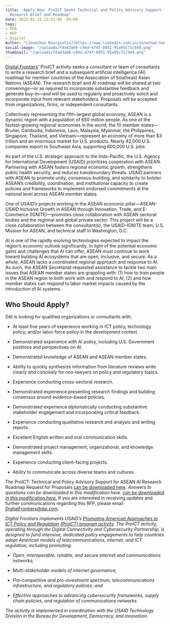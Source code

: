 ```yaml
---
title: 'Apply Now: ProICT Seeks Technical and Policy Advisory Support for ASEAN AI
  Research Brief and Roadmap'
date: 2022-01-31 12:51:00 -05:00
tags:
- RFA
- RFP
- Digital
Author: "[Jonathan Kourgialis](https://www.linkedin.com/in/jonathan-kourgialis-bbb6a150/)"
social-image: "/uploads/fda43a06-c94d-474f-8951-95a95c71c949.png"
thumbnail: "/uploads/fda43a06-c94d-474f-8951-95a95c71c949.png"
---
```


[Digital Frontiers](https://www.dai.com/our-work/projects/worldwide-digital-frontiers-df)’ ProICT activity seeks a consultant or team of consultants to write a research brief and a subsequent artificial intelligence (AI) roadmap for member countries of the Association of Southeast Asian Nations (ASEAN). The research brief and AI roadmap will be shared at two convenings—or as required to incorporate substantive feedback and generate buy-in—and will be used to regularly and proactively solicit and incorporate input from relevant stakeholders. Proposals will be accepted from organizations, firms, or independent consultants.

<!--more-->

Collectively representing the fifth-largest global economy, ASEAN is a dynamic region with a population of 650 million people. As one of the fastest-growing regional economies in the world, the 10 member states—Brunei, Cambodia, Indonesia, Laos, Malaysia, Myanmar, the Philippines, Singapore, Thailand, and Vietnam—represent an economy of more than $3 trillion and an enormous market for U.S. products. Nearly 42,000 U.S. companies export to Southeast Asia, supporting 600,000 U.S. jobs.

As part of the U.S. strategic approach to the Indo-Pacific, the U.S. Agency for International Development (USAID) prioritizes cooperation with ASEAN. Partnering with ASEAN fosters regional economic growth, strengthens public health security, and reduces transboundary threats. USAID partners with ASEAN to promote unity, consensus-building, and solidarity to bolster ASEAN’s credibility, coordination, and institutional capacity to create policies and frameworks to implement endorsed commitments at the national level across ASEAN member states.

One of USAID’s projects working in the ASEAN economic pillar—ASEAN-USAID Inclusive Growth in ASEAN through Innovation, Trade, and E-Commerce (IGNITE)—promotes close collaboration with ASEAN sectoral bodies and the regional and global private sector. This project will be a close collaboration between the consultant(s), the USAID-IGNITE team, U.S. Mission for ASEAN, and technical staff in Washington, D.C.

AI is one of the rapidly evolving technologies expected to impact the region’s economic outlook significantly. In light of the potential economic gains and challenges that AI can offer, ASEAN must continue to work toward building AI ecosystems that are open, inclusive, and secure. As a whole, ASEAN lacks a coordinated regional approach and response to AI. As such, the ASEAN Secretariat requested assistance to tackle two main issues that ASEAN member states are grappling with: (1) how to train people in the ASEAN region to both work with and respond to AI, (2) and how member states can respond to labor market impacts caused by the introduction of AI systems.

## Who Should Apply?

DAI is looking for qualified organizations or consultants with:

* At least five years of experience working in ICT policy, technology policy, and/or labor force policy in the development context.

* Demonstrated experience with AI policy, including U.S. Government positions and perspectives on AI.

* Demonstrated knowledge of ASEAN and ASEAN member states.

* Ability to quickly synthesize information from literature reviews write clearly and concisely for non-lawyers on policy and regulatory topics.

* Experience conducting cross-sectoral research.

* Demonstrated experience presenting research findings and building consensus around evidence-based policies.

* Demonstrated experience diplomatically conducting substantive stakeholder engagement and incorporating critical feedback.

* Experience conducting qualitative research and analysis and writing reports.

* Excellent English written and oral communication skills.

* Demonstrated project management, organizational, and knowledge management skills.

* Experience conducting client-facing projects.

* Ability to communicate across diverse teams and cultures.

The ProICT: Technical and Policy Advisory Support for ASEAN AI Research Roadmap Request for Proposals [can be downloaded here](/uploads/Digital%20Frontiers-RFP%202022-03%20PROICT-ASEAN%20AI-e01e4d.pdf).  *Answers to questions can be downloaded in this modification here. [can be downloaded in this modification here.](/uploads/Digital%20Frontiers-RFP%202022-03%20Modification%201.pdf)* If you are interested in receiving updates and further communications regarding this RFP, please email [DigitalFrontiers@dai.com](mailto:DigitalFrontiers@dai.com).

*Digital Frontiers implements USAID’s [Promoting American Approaches to ICT Policy and Regulation](https://www.usaid.gov/digital-development/pro-ict-factsheet) [(ProICT) program activity](https://www.usaid.gov/digital-development/pro-ict-factsheet). The ProICT activity, operating through the Digital Connectivity and Cybersecurity Partnership, is designed to fund intensive, dedicated policy engagements to help countries adopt American models of telecommunications, internet, and ICT regulation, including promoting:*

* *Open, interoperable, reliable, and secure internet and communications networks;*

* *Multi-stakeholder models of internet governance;*

* *Pro-competitive and pro-investment spectrum, telecommunications infrastructure, and regulatory policies; and*

* *Effective approaches to advancing cybersecurity frameworks, supply chain policies, and regulation of communications networks.*

*The activity is implemented in coordination with the USAID Technology Division in the Bureau for Development, Democracy, and Innovation.*
